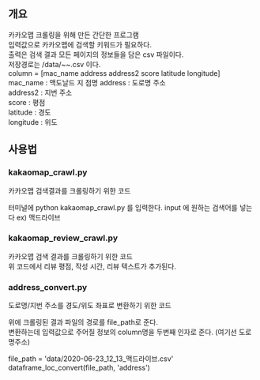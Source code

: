## 개요   
카카오맵 크롤링을 위해 만든 간단한 프로그램  
입력값으로 카카오맵에 검색할 키워드가 필요하다.  
출력은 검색 결과 모든 페이지의 정보들을 담은 csv 파일이다.  
저장경로는 /data/~~.csv 이다.  
column = [mac_name	address	address2	score	latitude	longitude]  
mac_name : 맥도날드 지  점명
address : 도로명 주소  
address2 : 지번 주소  
score : 평점  
latitude : 경도  
longitude : 위도  

## 사용법
### kakaomap_crawl.py
카카오맵 검색결과를 크롤링하기 위한 코드  

터미널에 python kakaomap_crawl.py 를 입력한다.
input 에 원하는 검색어를 넣는다 ex) 맥드라이브

### kakaomap_review_crawl.py
카카오맵 검색 결과를 크롤링하기 위한 코드  
위 코드에서 리뷰 평점, 작성 시간, 리뷰 텍스트가 추가된다.

### address_convert.py  
도로명/지번 주소를 경도/위도 좌표로 변환하기 위한 코드  

위에 크롤링된 결과 파일의 경로를 file_path로 준다.  
변환하는데 입력값으로 주어질 정보의 column명을 두번째 인자로 준다. (여기선 도로명주소)  

file_path = 'data/2020-06-23_12_13_맥드라이브.csv'  
dataframe_loc_convert(file_path, 'address')  

